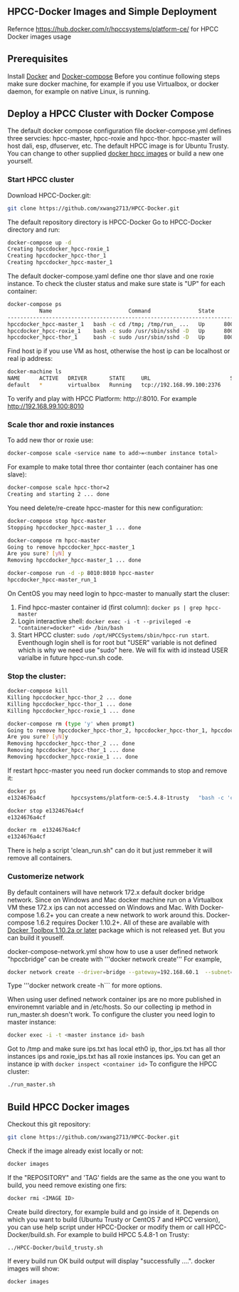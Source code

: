 

## HPCC-Docker Images and Simple Deployment

Refernce https://hub.docker.com/r/hpccsystems/platform-ce/ for HPCC Docker images usage

## Prerequisites
Install [Docker](https://docs.docker.com/engine/installation/) and [Docker-compose](https://docs.docker.com/compose/install/)
Before you continue following steps make sure docker machine, for example if you use Virtualbox, or docker daemon, for example on native Linux, is running.

## Deploy a HPCC Cluster with Docker Compose
The default docker compose configuration file docker-compose.yml defines three servcies: hpcc-master, 
hpcc-roxie and hpcc-thor. hpcc-master will host dali, esp, dfuserver, etc. The default HPCC image is for Ubuntu Trusty.
You can change to other supplied [docker hpcc images](https://hub.docker.com/r/hpccsystems/platform-ce/tags/) or build a new one yourself.

### Start HPCC cluster 
Download HPCC-Docker.git:
```sh
git clone https://github.com/xwang2713/HPCC-Docker.git
```
The default repository directory is HPCC-Docker
Go to HPCC-Docker directory and run: 
```sh
docker-compose up -d
Creating hpccdocker_hpcc-roxie_1
Creating hpccdocker_hpcc-thor_1
Creating hpccdocker_hpcc-master_1
```
The default docker-compose.yaml define one thor slave and one roxie instance.
To check the cluster status and make sure state is "UP" for each container: 
```sh
docker-compose ps
          Name                        Command               State                          Ports                         
------------------------------------------------------------------------------------------------------------------------
hpccdocker_hpcc-master_1   bash -c cd /tmp; /tmp/run_ ...   Up      8002/tcp, 0.0.0.0:8010->8010/tcp, 8015/tcp, 9876/tcp 
hpccdocker_hpcc-roxie_1    bash -c sudo /usr/sbin/sshd -D   Up      8002/tcp, 8010/tcp, 8015/tcp, 9876/tcp               
hpccdocker_hpcc-thor_1     bash -c sudo /usr/sbin/sshd -D   Up      8002/tcp, 8010/tcp, 8015/tcp, 9876/tcp  
```
Find host ip if you use VM as host, otherwise the host ip can be localhost or real ip address:
```sh
docker-machine ls
NAME      ACTIVE   DRIVER       STATE     URL                         SWARM   DOCKER   ERRORS
default   *        virtualbox   Running   tcp://192.168.99.100:2376           v1.9.1   

```
To verify and play with HPCC Platform: http://<host ip>:8010. For example http://192.168.99.100:8010
### Scale thor and roxie instances
To add new thor or roxie use:
```sh
docker-compose scale <service name to add>=<number instance total>
```
For example to make total three thor containter (each container has one slave): 
```sh
docker-compose scale hpcc-thor=2
Creating and starting 2 ... done
```
You need delete/re-create hpcc-master for this new configuration:
```sh
docker-compose stop hpcc-master
Stopping hpccdocker_hpcc-master_1 ... done

docker-compose rm hpcc-master
Going to remove hpccdocker_hpcc-master_1
Are you sure? [yN] y
Removing hpccdocker_hpcc-master_1 ... done

docker-compose run -d -p 8010:8010 hpcc-master
hpccdocker_hpcc-master_run_1
```

On CentOS you may need login to hpcc-master to manually start the cluser:
1. Find hpcc-master container id (first column): ```docker ps | grep hpcc-master```
2. Login interactive shell: ```docker exec -i -t --privileged -e "container=docker" <id> /bin/bash```
3. Start HPCC cluster: ```sudo /opt/HPCCSystems/sbin/hpcc-run start```.
Eventhough login shell is for root but "USER" variable is not defined which is why we need use "sudo" here. We will fix with id instead USER varialbe in future hpcc-run.sh code.

### Stop the cluster:
```sh
docker-compose kill
Killing hpccdocker_hpcc-thor_2 ... done
Killing hpccdocker_hpcc-thor_1 ... done
Killing hpccdocker_hpcc-roxie_1 ... done

docker-compose rm (type 'y' when prompt)
Going to remove hpccdocker_hpcc-thor_2, hpccdocker_hpcc-thor_1, hpccdocker_hpcc-roxie_1
Are you sure? [yN]y
Removing hpccdocker_hpcc-thor_2 ... done
Removing hpccdocker_hpcc-thor_1 ... done
Removing hpccdocker_hpcc-roxie_1 ... done
```
If restart hpcc-master you need run docker commands to stop and remove it:
```sh
docker ps
e1324676a4cf        hpccsystems/platform-ce:5.4.8-1trusty   "bash -c 'cd /tmp; /t"   7 minutes ago       Up 7 minutes 

docker stop e1324676a4cf
e1324676a4cf

docker rm  e1324676a4cf
e1324676a4cf
```
There is help a script 'clean_run.sh" can do it but just remmeber it will remove all containers.
       
### Customerize network
By default containers will have network 172.x default docker bridge network. Since on Windows and Mac docker machine run on a Virtualbox VM these 172.x ips can not accessed on Windows and Mac. With Docker-compose 1.6.2+ you can create a new network to work around this.
Docker-compose 1.6.2 requires Docker 1.10.2+. All of these are available with [Docker Toolbox 1.10.2a or later](https://github.com/docker/toolbox) package which is not released yet. But you can build it youself.

docker-compose-network.yml show how to use a user defined network "hpccbridge" can be create with '''docker network create'''
For example,

```sh
docker network create --driver=bridge --gateway=192.168.60.1  --subnet=192.168.60.1/24 hpccbridge
```
Type '''docker network create -h``` for more options.

When using user defined network container ips are no more published in environemnt variable and in /etc/hosts. So our collecting ip method in run_master.sh doesn't work.  To configure the cluster you need login to master instance:
```sh
docker exec -i -t <master instance id> bash
```
Got to /tmp and make sure ips.txt has local eth0 ip, thor_ips.txt has all thor instances ips and roxie_ips.txt has all roxie instances ips. You can get an instance ip with ```docker inspect <container id>```
To configure the HPCC cluster:
```sh
./run_master.sh
```

## Build HPCC Docker images

Checkout this git repository:
```sh
git clone https://github.com/xwang2713/HPCC-Docker.git
```
Check if the image already exist locally or not:
```sh
docker images
```
If the "REPOSITORY" and 'TAG' fields are the same as the one you want to build, you need remove existing one firs:
```sh
docker rmi <IMAGE ID>
```
Create build directory, for example build and go inside of it.
Depends on which you want to build (Ubuntu Trusty or CentOS 7 and HPCC version), you can use help script
under HPCC-Docker or modify them or call HPCC-Docker/build.sh. For example to build HPCC 5.4.8-1 on Trusty:
```sh
../HPCC-Docker/build_trusty.sh
```
If every build run OK build output will display "successfully ....". 
docker images will show:
```sh
docker images
```

